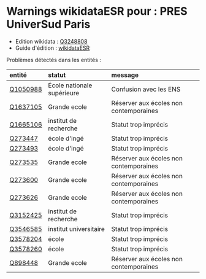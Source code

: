 Warnings wikidataESR pour : PRES UniverSud Paris
================

- Edition wikidata : [Q3248808](https://www.wikidata.org/wiki/Q3248808)
- Guide d'édition : [wikidataESR](https://github.com/cpesr/wikidataESR/)



Problèmes détectés dans les entités :

|entité                                             |statut                     |message                                |
|:--------------------------------------------------|:--------------------------|:--------------------------------------|
|[Q1050988](https://www.wikidata.org/wiki/Q1050988) |École nationale supérieure |Confusion avec les ENS                 |
|[Q1637105](https://www.wikidata.org/wiki/Q1637105) |Grande ecole               |Réserver aux écoles non contemporaines |
|[Q1665106](https://www.wikidata.org/wiki/Q1665106) |institut de recherche      |Statut trop imprécis                   |
|[Q273447](https://www.wikidata.org/wiki/Q273447)   |école d'ingé               |Statut trop imprécis                   |
|[Q273493](https://www.wikidata.org/wiki/Q273493)   |école d'ingé               |Statut trop imprécis                   |
|[Q273535](https://www.wikidata.org/wiki/Q273535)   |Grande ecole               |Réserver aux écoles non contemporaines |
|[Q273600](https://www.wikidata.org/wiki/Q273600)   |Grande ecole               |Réserver aux écoles non contemporaines |
|[Q273626](https://www.wikidata.org/wiki/Q273626)   |Grande ecole               |Réserver aux écoles non contemporaines |
|[Q3152425](https://www.wikidata.org/wiki/Q3152425) |institut de recherche      |Statut trop imprécis                   |
|[Q3546585](https://www.wikidata.org/wiki/Q3546585) |institut universitaire     |Statut trop imprécis                   |
|[Q3578204](https://www.wikidata.org/wiki/Q3578204) |école                      |Statut trop imprécis                   |
|[Q3578260](https://www.wikidata.org/wiki/Q3578260) |école                      |Statut trop imprécis                   |
|[Q898448](https://www.wikidata.org/wiki/Q898448)   |Grande ecole               |Réserver aux écoles non contemporaines |
